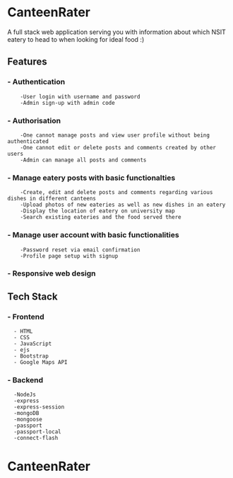 # CanteenRater
A full stack web application serving you with information about which NSIT eatery to head to when looking for ideal food :)

## **Features**

### - Authentication
        -User login with username and password
        -Admin sign-up with admin code
### - Authorisation
        -One cannot manage posts and view user profile without being authenticated
        -One cannot edit or delete posts and comments created by other users
        -Admin can manage all posts and comments
### - Manage eatery posts with basic functionalties
        -Create, edit and delete posts and comments regarding various dishes in different canteens
        -Upload photos of new eateries as well as new dishes in an eatery
        -Display the location of eatery on university map
        -Search existing eateries and the food served there
### - Manage user account with basic functionalities
        -Password reset via email confirmation
        -Profile page setup with signup
### - Responsive web design

## **Tech Stack**

### - Frontend
      - HTML
      - CSS 
      - JavaScript
      - ejs
      - Bootstrap
      - Google Maps API     
### - Backend
      -NodeJs
      -express
      -express-session
      -mongoDB
      -mongoose
      -passport
      -passport-local
      -connect-flash
      
      

# CanteenRater
